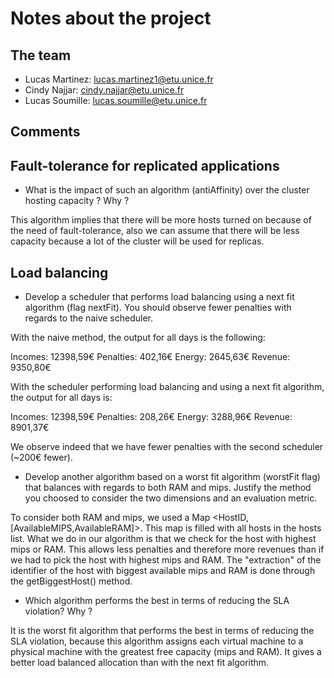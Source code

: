 # Notes about the project

## The team

- Lucas Martinez: lucas.martinez1@etu.unice.fr
- Cindy Najjar: cindy.najjar@etu.unice.fr
- Lucas Soumille: lucas.soumille@etu.unice.fr

## Comments

## Fault-tolerance for replicated  applications ##

- What is the impact of such an algorithm (antiAffinity) over the cluster hosting capacity ? Why ?

This algorithm implies that there will be more hosts turned on because of the need of fault-tolerance, also we can assume that there will be less capacity because a lot of the cluster will be used for replicas.

## Load balancing ##

- Develop a scheduler that performs load balancing using a next fit algorithm (flag nextFit). You should observe fewer penalties with regards to the naive scheduler.

With the naive method, the output for all days is the following:

Incomes:    12398,59€
Penalties:  402,16€
Energy:     2645,63€
Revenue:    9350,80€

With the scheduler performing load balancing and using a next fit algorithm, the output for all days is:

Incomes:    12398,59€
Penalties:  208,26€
Energy:     3288,96€
Revenue:    8901,37€

We observe indeed that we have fewer penalties with the second scheduler (~200€ fewer).

- Develop another algorithm based on a worst fit algorithm (worstFit flag) that balances with regards to both RAM and mips. Justify the method you choosed to consider the two dimensions and an evaluation metric.

To consider both RAM and mips, we used a Map <HostID,[AvailableMIPS,AvailableRAM]>. This map is filled with all hosts in the hosts list.
What we do in our algorithm is that we check for the host with highest mips or RAM. This allows less penalties and therefore more revenues than if we had to pick the host with highest mips and RAM. The "extraction" of the identifier of the host with biggest available mips and RAM is done through the getBiggestHost() method.

- Which algorithm performs the best in terms of reducing the SLA violation? Why ?

It is the worst fit algorithm that performs the best in terms of reducing the SLA violation, because this algorithm assigns each virtual machine to a physical machine with the greatest free capacity (mips and RAM).
It gives a better load balanced allocation than with the next fit algorithm.